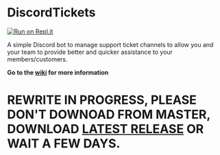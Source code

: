# DiscordTickets

[![Run on Repl.it](https://repl.it/badge/github/eartharoid/DiscordTickets)](https://repl.it/github/eartharoid/DiscordTickets)

A simple Discord bot to manage support ticket channels to allow you and your team to provide better and quicker assistance to your members/customers.

**Go to the [wiki](https://github.com/Eartharoid/DiscordTickets/wiki) for more information**

# REWRITE IN PROGRESS, PLEASE DON'T DOWNOAD FROM MASTER, DOWNLOAD [LATEST RELEASE](https://github.com/eartharoid/DiscordTickets/releases) OR WAIT A FEW DAYS.
